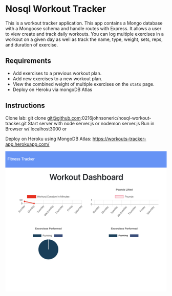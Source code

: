 # Nosql Workout Tracker

This is a workout tracker application. This app contains a Mongo database with a Mongoose schema and handle routes with Express. It allows a user to view create and track daily workouts. You can log multiple exercises in a workout on a given day as well as track the name, type, weight, sets, reps, and duration of exercise. 

## Requirements

* Add exercises to a previous workout plan.
* Add new exercises to a new workout plan.
* View the combined weight of multiple exercises on the `stats` page.
* Deploy on Heroku via mongoDB Atlas

## Instructions 

Clone lab: git clone git@github.com:0216johnsoneric/nosql-workout-tracker.git
Start server with node server.js or nodemon server.js Run in Browser w/ localhost3000
or

Deploy on Heroku using MongoDB Atlas: https://workouts-tracker-app.herokuapp.com/

<img src="public/images/Screen Shot 2020-12-05 at 8.51.59 PM.png"> </img>


